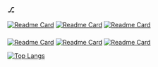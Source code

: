 ### ⎇
<!--
**WillGAndre/WillGAndre** is a ✨ _special_ ✨ repository because its `README.md` (this file) appears on your GitHub profile.

Here are some ideas to get you started:

- 🔭 I’m currently working on ...
- 🌱 I’m currently learning ...
- 👯 I’m looking to collaborate on ...
- 🤔 I’m looking for help with ...
- 💬 Ask me about ...
- 📫 How to reach me: ...
- 😄 Pronouns: ...
- ⚡ Fun fact: ...
-->

[![Readme Card](https://github-readme-stats.vercel.app/api/pin/?username=WillGAndre&repo=cworks&theme=slateorange)](https://github.com/WillGAndre/cworks)
[![Readme Card](https://github-readme-stats.vercel.app/api/pin/?username=WillGAndre&repo=SR_ASS2&theme=slateorange)](https://github.com/WillGAndre/SR_ASS2)
[![Readme Card](https://github-readme-stats.vercel.app/api/pin/?username=WillGAndre&repo=cysec-writeups&theme=slateorange)](https://github.com/WillGAndre/cysec-writeups)

###

[![Readme Card](https://github-readme-stats.vercel.app/api/pin/?username=WillGAndre&repo=PublicLedgerAuction-SDS&theme=slateorange)](https://github.com/WillGAndre/PublicLedgerAuction-SDS)
[![Readme Card](https://github-readme-stats.vercel.app/api/pin/?username=WillGAndre&repo=LW-UDP-CDN-CC4092&theme=slateorange)](https://github.com/WillGAndre/LW-UDP-CDN-CC4092)
[![Readme Card](https://github-readme-stats.vercel.app/api/pin/?username=WillGAndre&repo=XDP_TAR&theme=slateorange)](https://github.com/WillGAndre/XDP_TAR)

[![Top Langs](https://github-readme-stats.vercel.app/api/top-langs/?username=WillGAndre&theme=slateorange)](https://github.com/WillGAndre/github-readme-stats)

